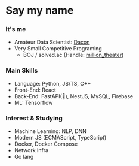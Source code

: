 # Say my name 

### It's me
* Amateur Data Scientist: [Dacon](https://dacon.io/myprofile/415454/home/)
* Very Small Competitive Programing 
    * BOJ / solved.ac (Handle: [million_theater](https://solved.ac/profile/million_theater))

### Main Skills
* Language: Python, JS/TS, C++
* Front-End: React
* Back-End: FastAPI(🐍), NestJS, MySQL, Firebase
* ML: Tensorflow

### Interest & Studying
* Machine Learning: NLP, DNN
* Modern JS (ECMAScript, TypeScript)
* Docker, Docker Compose
* Network Infra
* Go lang
